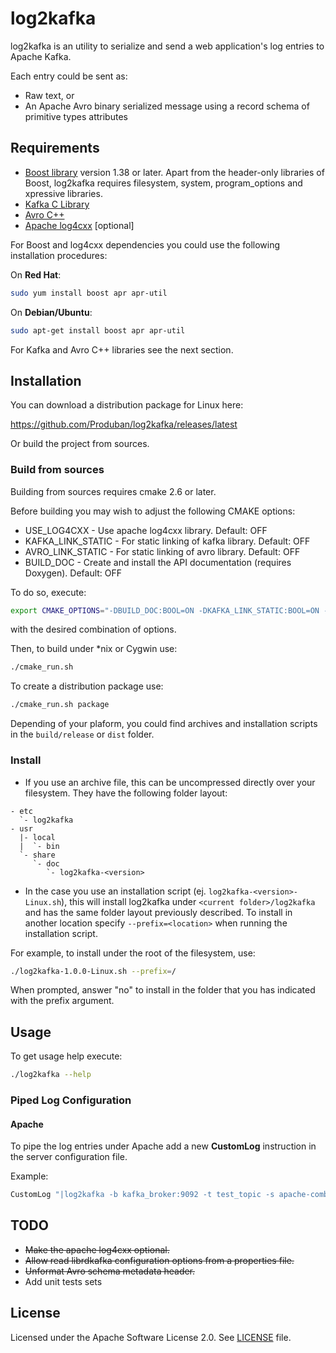 log2kafka
=========

log2kafka is an utility to serialize and send a web application's log entries to Apache Kafka.

Each entry could be sent as:

* Raw text, or
* An Apache Avro binary serialized message using a record schema of primitive types attributes

Requirements
------------

* [Boost library](http://www.boost.org) version 1.38 or later. Apart from the header-only libraries of Boost, log2kafka requires filesystem, system, program_options and xpressive libraries.
* [Kafka C Library](https://github.com/edenhill/librdkafka)
* [Avro C++](http://avro.apache.org/docs/current/api/cpp/html/index.html)
* [Apache log4cxx](http://logging.apache.org/log4cxx/) [optional]

For Boost and log4cxx dependencies you could use the following installation procedures:

On **Red Hat**:

```bash
sudo yum install boost apr apr-util
```

On **Debian/Ubuntu**:

```bash
sudo apt-get install boost apr apr-util
```

For Kafka and Avro C++ libraries see the next section.


Installation
------------

You can download a distribution package for Linux here:

  https://github.com/Produban/log2kafka/releases/latest

Or build the project from sources.

### Build from sources

Building from sources requires cmake 2.6 or later. 

Before building you may wish to adjust the following CMAKE options:

* USE_LOG4CXX - Use apache log4cxx library. Default: OFF
* KAFKA_LINK_STATIC - For static linking of kafka library. Default: OFF
* AVRO_LINK_STATIC - For static linking of avro library. Default: OFF
* BUILD_DOC - Create and install the API documentation (requires Doxygen). Default: OFF

To do so, execute:

```bash
export CMAKE_OPTIONS="-DBUILD_DOC:BOOL=ON -DKAFKA_LINK_STATIC:BOOL=ON -DAVRO_LINK_STATIC:BOOL=ON -DUSE_LOG4CXX:BOOL=ON"
```

with the desired combination of options.

Then, to build under *nix or Cygwin use:

```bash
./cmake_run.sh
```

To create a distribution package use:

```bash
./cmake_run.sh package
```

Depending of your plaform, you could find archives and installation scripts in the `build/release` or `dist` folder.

### Install

* If you use an archive file, this can be uncompressed directly over your filesystem. They have the following folder layout:

```
- etc
  `- log2kafka
- usr
  |- local
  |  `- bin
  `- share
     `- doc
        `- log2kafka-<version>
```   
        
* In the case you use an installation script (ej. `log2kafka-<version>-Linux.sh`), this will install log2kafka under `<current folder>/log2kafka` and has the same folder layout previously described. To install in another location specify `--prefix=<location>` when running the installation script.

For example, to install under the root of the filesystem, use:

```bash
./log2kafka-1.0.0-Linux.sh --prefix=/
```

When prompted, answer "no" to install in the folder that you has indicated with the prefix argument.

Usage
-----

To get usage help execute:

```bash
./log2kafka --help
```

### Piped Log Configuration

#### Apache

To pipe the log entries under Apache add a new **CustomLog** instruction in the server configuration file. 

Example:

```apache
CustomLog "|log2kafka -b kafka_broker:9092 -t test_topic -s apache-combined -l log4cxx.properties" combined
```

TODO
----

* ~~Make the apache log4cxx optional.~~
* ~~Allow read librdkafka configuration options from a properties file.~~
* ~~Unformat Avro schema metadata header.~~
* Add unit tests sets

License
-------

Licensed under the Apache Software License 2.0. See [LICENSE](LICENSE) file.
